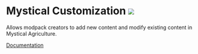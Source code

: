 # Mystical Customization [![](http://cf.way2muchnoise.eu/full_280441_downloads.svg)](https://minecraft.curseforge.com/projects/mystical-customization)
Allows modpack creators to add new content and modify existing content in Mystical Agriculture.

[Documentation](https://mods.blakebr0.com/docs/mysticalcustomization)

